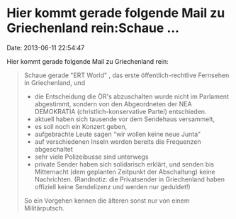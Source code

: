 Hier kommt gerade folgende Mail zu Griechenland rein:Schaue \...
================================================================

Date: 2013-06-11 22:54:47

Hier kommt gerade folgende Mail zu Griechenland rein:

> Schaue gerade \"ERT World\" , das erste öffentlich-rechtlive Fernsehen
> in Griechenland, und
>
> -   die Entscheidung die ÖR\'s abzuschalten wurde nicht im Parlament
>     abgestimmt, sondern von den Abgeordneten der NEA DEMOKRATIA
>     (christlich-konservative Partei) entschieden.
> -   aktuell haben sich tausende vor dem Sendehaus versammelt,
> -   es soll noch ein Konzert geben,
> -   aufgebrachte Leute sagen \"wir wollen keine neue Junta\"
> -   auf verschiedenen Inseln werden bereits die Frequenzen
>     abgeschaltet
> -   sehr viele Polizeibusse sind unterwegs
> -   private Sender haben sich solidarisch erklärt, und senden bis
>     Mitternacht (dem geplanten Zeitpunkt der Abschaltung) keine
>     Nachrichten. (Randnotiz: die Privatsender in Griechenland haben
>     offiziell keine Sendelizenz und werden nur geduldet!)
>
> So ein Vorgehen kennen die älteren sonst nur von einem Militärputsch.
